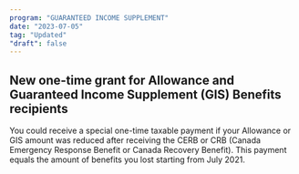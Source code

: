 ```yaml
---
program: "GUARANTEED INCOME SUPPLEMENT"
date: "2023-07-05"
tag: "Updated"
"draft": false
---
```


## New one-time grant for Allowance and Guaranteed Income Supplement (GIS) Benefits recipients

You could receive a special one-time taxable payment if your Allowance or GIS amount was reduced after receiving  the CERB or CRB (Canada Emergency Response Benefit or Canada Recovery Benefit). This payment equals the amount of benefits you lost starting from July 2021.